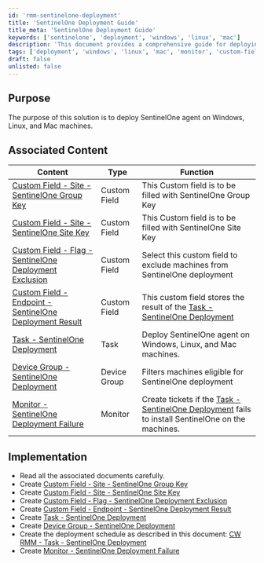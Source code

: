 ```yaml
---
id: 'rmm-sentinelone-deployment'
title: 'SentinelOne Deployment Guide'
title_meta: 'SentinelOne Deployment Guide'
keywords: ['sentinelone', 'deployment', 'windows', 'linux', 'mac']
description: 'This document provides a comprehensive guide for deploying the SentinelOne agent on Windows, Linux, and Mac machines, including associated custom fields, tasks, and monitoring setups.'
tags: ['deployment', 'windows', 'linux', 'mac', 'monitor', 'custom-field']
draft: false
unlisted: false
---
```

## Purpose

The purpose of this solution is to deploy SentinelOne agent on Windows, Linux, and Mac machines.

## Associated Content

| Content                                                                                          | Type         | Function                                                                                                    |
|--------------------------------------------------------------------------------------------------|--------------|-------------------------------------------------------------------------------------------------------------|
| [Custom Field - Site - SentinelOne Group Key](https://proval.itglue.com/DOC-5078775-15805085)   | Custom Field | This Custom field is to be filled with SentinelOne Group Key                                              |
| [Custom Field - Site - SentinelOne Site Key](https://proval.itglue.com/DOC-5078775-15805088)    | Custom Field | This Custom field is to be filled with SentinelOne Site Key                                               |
| [Custom Field - Flag - SentinelOne Deployment Exclusion](https://proval.itglue.com/DOC-5078775-15805740) | Custom Field | Select this custom field to exclude machines from SentinelOne deployment                                   |
| [Custom Field - Endpoint - SentinelOne Deployment Result](https://proval.itglue.com/DOC-5078775-15805737) | Custom Field | This custom field stores the result of the [Task - SentinelOne Deployment](https://proval.itglue.com/DOC-5078775-15806354) |
| [Task - SentinelOne Deployment](https://proval.itglue.com/DOC-5078775-15806354)                 | Task         | Deploy SentinelOne agent on Windows, Linux, and Mac machines.                                             |
| [Device Group - SentinelOne Deployment](https://proval.itglue.com/DOC-5078775-15808853)         | Device Group | Filters machines eligible for SentinelOne deployment                                                        |
| [Monitor - SentinelOne Deployment Failure](https://proval.itglue.com/DOC-5078775-15822005)      | Monitor      | Create tickets if the [Task - SentinelOne Deployment](https://proval.itglue.com/DOC-5078775-15806354) fails to install SentinelOne on the machines. |

## Implementation

- Read all the associated documents carefully.
- Create [Custom Field - Site - SentinelOne Group Key](https://proval.itglue.com/DOC-5078775-15805085)
- Create [Custom Field - Site - SentinelOne Site Key](https://proval.itglue.com/DOC-5078775-15805088)
- Create [Custom Field - Flag - SentinelOne Deployment Exclusion](https://proval.itglue.com/DOC-5078775-15805740)
- Create [Custom Field - Endpoint - SentinelOne Deployment Result](https://proval.itglue.com/DOC-5078775-15805737)
- Create [Task - SentinelOne Deployment](https://proval.itglue.com/DOC-5078775-15806354)
- Create [Device Group - SentinelOne Deployment](https://proval.itglue.com/DOC-5078775-15808853)
- Create the deployment schedule as described in this document: [CW RMM - Task - SentinelOne Deployment](https://proval.itglue.com/DOC-5078775-15806354)
- Create [Monitor - SentinelOne Deployment Failure](https://proval.itglue.com/DOC-5078775-15822005)



